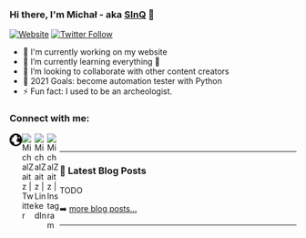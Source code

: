 <!--
**sineczek/sineczek** is a ✨ _special_ ✨ repository because its `README.md` (this file) appears on your GitHub profile.

Here are some ideas to get you started:

- 🔭 I’m currently working on ...
- 🌱 I’m currently learning ...
- 👯 I’m looking to collaborate on ...
- 🤔 I’m looking for help with ...
- 💬 Ask me about ...
- 📫 How to reach me: ...
- 😄 Pronouns: ...
- ⚡ Fun fact: ...
-->
### Hi there, I'm Michał - aka [SInQ][website] 👋

[![Website](https://img.shields.io/website?label=zaitz.tk&style=for-the-badge&url=https%3A%2F%2Fzaitz.tk)](https://zaitz.tk)
[![Twitter Follow](https://img.shields.io/twitter/follow/MichalZaitz?color=1DA1F2&logo=twitter&style=for-the-badge)](https://twitter.com/intent/follow?original_referer=https%3A%2F%2Fgithub.com%2Fsineczek&screen_name=michalzaitz)


- 🔭 I'm currently working on my website
- 🌱 I’m currently learning everything 🤣
- 👯 I’m looking to collaborate with other content creators
- 🥅 2021 Goals: become automation tester with Python
- ⚡ Fun fact: I used to be an archeologist.

### Connect with me:

[<img align="left" alt="zaitz.tk" width="22px" src="https://raw.githubusercontent.com/iconic/open-iconic/master/svg/globe.svg" />][website]
[<img align="left" alt="MichalZaitz | Twitter" width="22px" src="https://cdn.jsdelivr.net/npm/simple-icons@v3/icons/twitter.svg" />][twitter]
[<img align="left" alt="MichalZaitz | LinkedIn" width="22px" src="https://cdn.jsdelivr.net/npm/simple-icons@v3/icons/linkedin.svg" />][linkedin]
[<img align="left" alt="MichalZaitz | Instagram" width="22px" src="https://cdn.jsdelivr.net/npm/simple-icons@v3/icons/instagram.svg" />][instagram]

<br />

---

### 📕 Latest Blog Posts

<!-- BLOG-POST-LIST:START -->
TODO
<!-- BLOG-POST-LIST:END -->

➡️ [more blog posts...](https://blog.zaitz.tk)

---

[website]: http://zaitz.tk
[twitter]: https://twitter.com/MichalZaitz
[instagram]: https://instagram.com/michalzaitz
[linkedin]: https://linkedin.com/in/michal-zaitz
